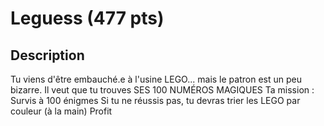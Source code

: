 # Leguess (477 pts)
## Description
Tu viens d'être embauché.e à l'usine LEGO... mais le patron est un peu bizarre. Il veut que tu trouves SES 100 NUMÉROS MAGIQUES
Ta mission :
Survis à 100 énigmes
Si tu ne réussis pas, tu devras trier les LEGO par couleur (à la main)
Profit
